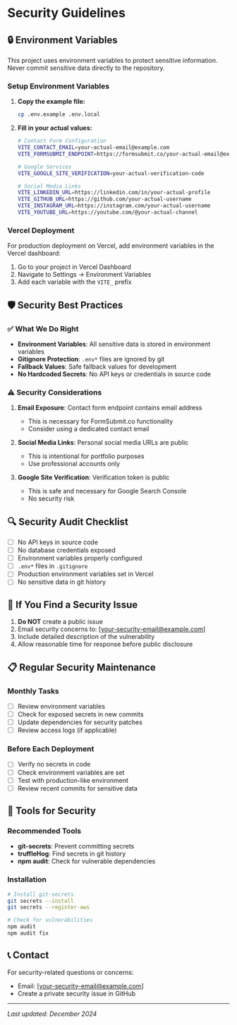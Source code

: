 # Security Guidelines

## 🔒 Environment Variables

This project uses environment variables to protect sensitive information. Never commit sensitive data directly to the repository.

### Setup Environment Variables

1. **Copy the example file:**
   ```bash
   cp .env.example .env.local
   ```

2. **Fill in your actual values:**
   ```bash
   # Contact Form Configuration
   VITE_CONTACT_EMAIL=your-actual-email@example.com
   VITE_FORMSUBMIT_ENDPOINT=https://formsubmit.co/your-actual-email@example.com

   # Google Services
   VITE_GOOGLE_SITE_VERIFICATION=your-actual-verification-code

   # Social Media Links
   VITE_LINKEDIN_URL=https://linkedin.com/in/your-actual-profile
   VITE_GITHUB_URL=https://github.com/your-actual-username
   VITE_INSTAGRAM_URL=https://instagram.com/your-actual-username
   VITE_YOUTUBE_URL=https://youtube.com/@your-actual-channel
   ```

### Vercel Deployment

For production deployment on Vercel, add environment variables in the Vercel dashboard:

1. Go to your project in Vercel Dashboard
2. Navigate to Settings → Environment Variables
3. Add each variable with the `VITE_` prefix

## 🛡️ Security Best Practices

### ✅ What We Do Right

- **Environment Variables**: All sensitive data is stored in environment variables
- **Gitignore Protection**: `.env*` files are ignored by git
- **Fallback Values**: Safe fallback values for development
- **No Hardcoded Secrets**: No API keys or credentials in source code

### ⚠️ Security Considerations

1. **Email Exposure**: Contact form endpoint contains email address
   - This is necessary for FormSubmit.co functionality
   - Consider using a dedicated contact email

2. **Social Media Links**: Personal social media URLs are public
   - This is intentional for portfolio purposes
   - Use professional accounts only

3. **Google Site Verification**: Verification token is public
   - This is safe and necessary for Google Search Console
   - No security risk

## 🔍 Security Audit Checklist

- [ ] No API keys in source code
- [ ] No database credentials exposed
- [ ] Environment variables properly configured
- [ ] `.env*` files in `.gitignore`
- [ ] Production environment variables set in Vercel
- [ ] No sensitive data in git history

## 🚨 If You Find a Security Issue

1. **Do NOT** create a public issue
2. Email security concerns to: [your-security-email@example.com]
3. Include detailed description of the vulnerability
4. Allow reasonable time for response before public disclosure

## 📋 Regular Security Maintenance

### Monthly Tasks
- [ ] Review environment variables
- [ ] Check for exposed secrets in new commits
- [ ] Update dependencies for security patches
- [ ] Review access logs (if applicable)

### Before Each Deployment
- [ ] Verify no secrets in code
- [ ] Check environment variables are set
- [ ] Test with production-like environment
- [ ] Review recent commits for sensitive data

## 🔧 Tools for Security

### Recommended Tools
- **git-secrets**: Prevent committing secrets
- **truffleHog**: Find secrets in git history
- **npm audit**: Check for vulnerable dependencies

### Installation
```bash
# Install git-secrets
git secrets --install
git secrets --register-aws

# Check for vulnerabilities
npm audit
npm audit fix
```

## 📞 Contact

For security-related questions or concerns:
- Email: [your-security-email@example.com]
- Create a private security issue in GitHub

---

*Last updated: December 2024*
